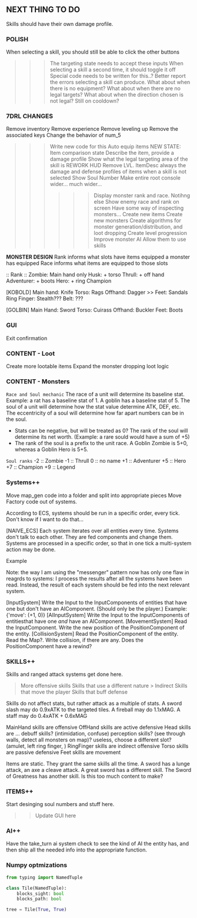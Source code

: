 ## NEXT THING TO DO

Skills should have their own damage profile.

### POLISH
When selecting a skill, you should still be able to click the other buttons
>>> The targeting state needs to accept these inputs
When selecting a skill a second time, it should toggle it off
>>> Special code needs to be written for this..?
Better report the errors selecting a skill can produce.
>>> What about when there is no equipment?
>>> What about when there are no legal targets?
>>> What about when the direction chosen is not legal?
>>> Still on cooldown?

### 7DRL CHANGES

Remove inventory
Remove experience
Remove leveling up
Remove the associated keys
Change the behavior of num_5
>>> Write new code for this
Auto equip items
NEW STATE: Item comparison state
>>> Describe the item, provide a damage profile
>>> Show what the legal targeting area of the skill is
REWORK HUD 
>>> Remove LVL. 
>>> ItemDesc always the damage and defense profiles of items when a skill is not selected
>>> Show Soul Number
>>> Make entire root console wider... much wider...
>>>>>> Display monster rank and race. Notihng else
>>> Show enemy race and rank on screen
>>> Have some way of inspecting monsters...
Create new items
Create new monsters
Create algorithms for monster generation/distribution, and loot dropping
Create level progression
Improve monster AI
>>> Allow them to use skills

__MONSTER DESIGN__
Rank informs what slots have items equipped a monster has equipped
Race informs what items are equipped to those slots

:: Rank ::
Zombie: Main hand only
Husk: + torso
Thrull: + off hand
Adventurer: + boots
Hero: + ring
Champion 

[KOBOLD]
Main hand: Knife
Torso: Rags
Offhand: Dagger >> 
Feet: Sandals
Ring Finger: Stealth???
Belt: ???

[GOLBIN]
Main Hand: Sword
Torso: Cuirass
Offhand: Buckler
Feet: Boots


### GUI
Exit confirmation

### CONTENT - Loot

Create more lootable items
Expand the monster dropping loot logic

### CONTENT - Monsters
` Race and Soul mechanic `
The race of a unit will determine its baseline stat. Example: a rat has a baseline stat of 1. A goblin has a baseline stat of 5.
The soul of a unit will determine how the stat value determine ATK, DEF, etc.
The eccentricity of a soul will determine how far apart numbers can be in the soul.
* Stats can be negative, but will be treated as 0?
The rank of the soul will determine its net worth. (Example: a rare sould would have a sum of +5) 
* The rank of the soul is a prefix to the unit race. A Goblin Zombie is 5+0, whereas a Goblin Hero is 5+5. 

` Soul ranks `
-2 :: Zombie
-1 :: Thrull
 0 :: no name
+1 :: Adventurer
+5 :: Hero
+7 :: Champion
+9 :: Legend

### Systems++
Move map_gen code into a folder and split into appropriate pieces
Move Factory code out of systems.

According to ECS, systems should be run in a specific order, every tick. 
Don't know if I want to do that...

[NAIVE_ECS]
Each system iterates over all entities every time. Systems don't talk to each other. They are fed components and change them. 
Systems are processed in a specific order, so that in one tick a multi-system action may be done.

Example

Note: the way I am using the "messenger" pattern now has only one flaw in reagrds to systems: I process the results after all the systems have been read.
Instead, the result of each system should be fed into the next relevant system.

[InputSystem]
Write the Input to the InputComponents of entities that have one but don't have an AIComponent. (Should only be the player.) Example: {'move': (+1, 0)}
[AIInputSystem]
Write the Input to the InputComponents of entitiesthat have one _and_ have an AIComponent.
[MovementSystem]
Read the InputComponent.
Write the new position of the PositionComponent of the entity.
[CollisionSystem]
Read the PositionComponent of the entity. Read the Map?.
Write collision, if there are any. Does the PositionComponent have a rewind?

### SKILLS++
Skills and ranged attack systems get done here.

> More offensive skills
> Skills that use a different nature
    > Indirect
> Skills that move the player
> Skills that buff defense

Skills do not affect stats, but rather attack as a multiple of stats.
A sword slash may do 0.9xATK to the targeted tiles.
A fireball may do 1.1xMAG.
A staff may do 0.4xATK + 0.6xMAG

MainHand skills are offensive
OffHand skills are active defensive
Head skills are ... 
    debuff skills? (intimidation, confuse) 
    perception skills? (see through walls, detect all monsters on map)? 
    useless, choose a different slot? (amulet, left ring finger, )
RingFinger skills are indirect offensive
Torso skills are passive defensive
Feet skills are movement

Items are static. They grant the same skills all the time. A sword has a lunge attack, an axe a cleave attack. A great sword has a different skill. The Sword of Greatness has another skill.
Is this too much content to make?

### ITEMS++
Start desinging soul numbers and stuff here.
>> Update GUI here

### AI++
Have the take_turn ai system check to see the kind of AI the entity has, and then ship all the needed info into the appropriate function.

### Numpy optmizations

```py
from typing import NamedTuple

class Tile(NamedTuple):
    blocks_sight: bool
    blocks_path: bool

tree = Tile(True, True)
```
